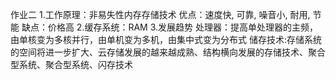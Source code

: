 作业二
1.工作原理：非易失性内存存储技术
  优点：速度快, 可靠, 噪音小, 耐用, 节能
  缺点：价格高
2.缓存系统：RAM
3.发展趋势
  处理器：提高单处理器的主频，由单核变为多核并行，由单机变为多机，由集中式变为分布式
  储存技术:存储系统的空间将进一步扩大、云存储发展的越来越成熟、结构横向发展的存储技术、聚合型系统、聚合型系统、闪存技术